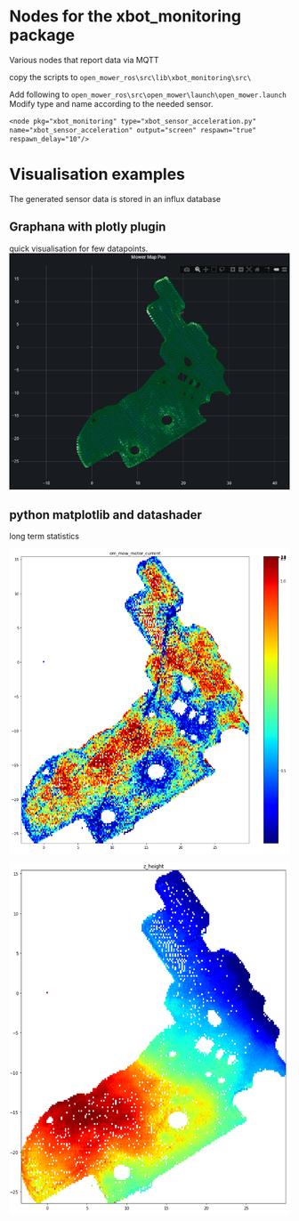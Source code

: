 # Nodes for the xbot_monitoring package
Various nodes that report data via MQTT

copy the scripts to `open_mower_ros\src\lib\xbot_monitoring\src\`

Add following to `open_mower_ros\src\open_mower\launch\open_mower.launch`
Modify type and name according to the needed sensor.

```
<node pkg="xbot_monitoring" type="xbot_sensor_acceleration.py" name="xbot_sensor_acceleration" output="screen" respawn="true" respawn_delay="10"/>
```

# Visualisation examples
The generated sensor data is stored in an influx database

## Graphana with plotly plugin
quick visualisation for few datapoints.
![Positioning Accuracy](img/positionaccuracy.png)

## python matplotlib and datashader
long term statistics

![Mow motor current](img/mow_motor_current.png)

![Terrain elevation](img/z_height.png)


